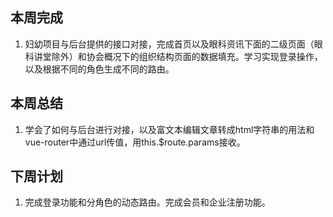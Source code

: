 ## 本周完成

1. 妇幼项目与后台提供的接口对接，完成首页以及眼科资讯下面的二级页面（眼科讲堂除外）和协会概况下的组织结构页面的数据填充。学习实现登录操作，以及根据不同的角色生成不同的路由。

## 本周总结

1. 学会了如何与后台进行对接，以及富文本编辑文章转成html字符串的用法和vue-router中通过url传值，用this.$route.params接收。

## 下周计划

1. 完成登录功能和分角色的动态路由。完成会员和企业注册功能。

